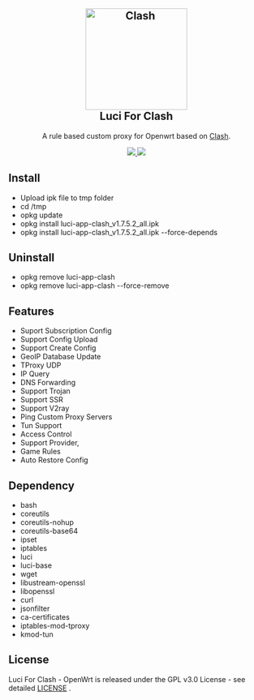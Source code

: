 <h2 align="center">
 <img src="https://cdn.jsdelivr.net/gh/Dreamacro/clash/docs/logo.png" alt="Clash" width="200">
  <br>Luci For Clash <br>
</h2>

  <p align="center">
	A rule based custom proxy for Openwrt based on <a href="https://github.com/Dreamacro/clash" target="_blank">Clash</a>.
  </p>
  <p align="center">
  <a target="_blank" href="https://github.com/frainzy1477/luci-app-clash/releases/tag/v1.7.5.2">
    <img src="https://img.shields.io/badge/luci%20for%20clash-v1.7.5.2-blue.svg"> 	  
  </a>
  <a href="https://github.com/frainzy1477/luci-app-clash/releases" target="_blank">
        <img src="https://img.shields.io/github/downloads/frainzy1477/luci-app-clash/total.svg?style=flat-square"/>
   </a>
  </p>

  
 ## Install
- Upload ipk file to tmp folder
- cd /tmp
- opkg update
- opkg install luci-app-clash_v1.7.5.2_all.ipk  
- opkg install luci-app-clash_v1.7.5.2_all.ipk --force-depends

 ## Uninstall
- opkg remove luci-app-clash 
- opkg remove luci-app-clash --force-remove

## Features
- Suport Subscription Config
- Support Config Upload
- Support Create Config
- GeoIP Database Update
- TProxy UDP
- IP Query
- DNS Forwarding
- Support Trojan
- Support SSR
- Support V2ray
- Ping Custom Proxy Servers
- Tun Support
- Access Control
- Support Provider,
- Game Rules 
- Auto Restore Config

## Dependency

- bash
- coreutils
- coreutils-nohup
- coreutils-base64
- ipset
- iptables
- luci
- luci-base
- wget
- libustream-openssl 
- libopenssl 
- curl
- jsonfilter
- ca-certificates
- iptables-mod-tproxy
- kmod-tun
## License

Luci For Clash - OpenWrt is released under the GPL v3.0 License - see detailed [LICENSE](https://github.com/frainzy1477/luci-app-clash/blob/master/LICENSE) .


